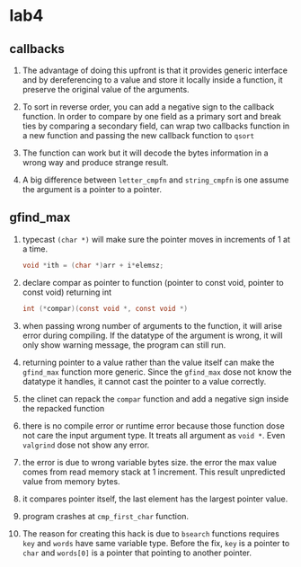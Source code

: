 # lab4


## callbacks

1. The advantage of doing this upfront is that it provides generic interface and by dereferencing to a value and store it locally inside a function, it preserve the original value of the arguments.

2. To sort in reverse order, you can add a negative sign to the callback function. In order to compare by one field as a primary sort and break ties by comparing a secondary field, can wrap two callbacks function in a new function and passing the new callback function to `qsort`

3. The function can work but it will decode the bytes information in a wrong way and produce strange result.

4. A big difference between `letter_cmpfn` and `string_cmpfn` is one assume the argument is a pointer to a pointer.


## gfind_max

1. typecast `(char *)` will make sure the pointer moves in increments of 1 at a time. 
    ```c
    void *ith = (char *)arr + i*elemsz;
    ```

2. declare compar as pointer to function (pointer to const void, pointer to const void) returning int
    ```c
    int (*compar)(const void *, const void *)
    ```
3. when passing wrong number of arguments to the function, it will arise error during compiling. If the datatype of the argument is wrong, it will only show warning message, the program can still run.

4. returning pointer to a value rather than the value itself can make the `gfind_max` function more generic. Since the `gfind_max` dose not know the datatype it handles, it cannot cast the pointer to a value correctly.

5. the clinet can repack the `compar` function and add a negative sign inside the repacked function

6. there is no compile error or runtime error because those function dose not care the input argument type. It treats all argument as `void *`. Even `valgrind` dose not show any error.

7. the error is due to wrong variable bytes size. the error the max value comes from read memory stack at 1 increment. This result unpredicted value from memory bytes.

8. it compares pointer itself, the last element has the largest pointer value.

9. program crashes at `cmp_first_char` function.

10. The reason for creating this hack is due to `bsearch` functions requires `key` and `words` have same variable type. Before the fix, `key` is a pointer to `char` and `words[0]` is a pointer that pointing to another pointer.  